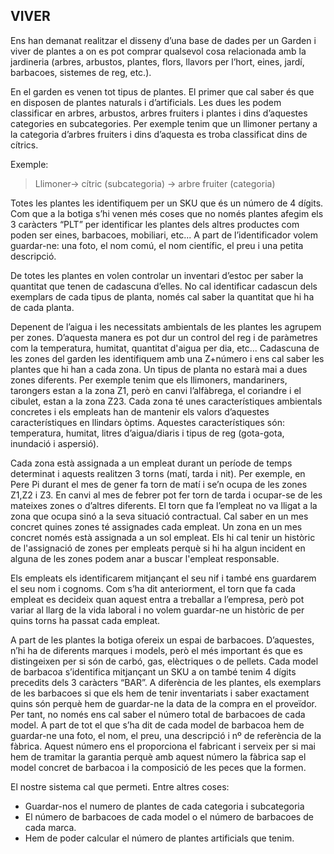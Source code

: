 ## VIVER 

Ens han demanat realitzar el disseny d’una base de dades per un Garden i viver de plantes a on es pot comprar qualsevol cosa relacionada amb la jardineria (arbres, arbustos, plantes, flors, llavors per l’hort, eines, jardí, barbacoes, sistemes de reg, etc.).

En el garden es venen tot tipus de plantes. El primer que cal saber és que en disposen de plantes naturals i d’artificials. Les dues les podem classificar en arbres, arbustos, arbres fruiters i plantes i dins d’aquestes categories en subcategories.
Per exemple tenim que un llimoner pertany a la categoria d’arbres fruiters i dins d’aquesta es troba classificat dins de cítrics.

Exemple:

>Llimoner-> cítric (subcategoria) -> arbre fruiter (categoria)

Totes les plantes les identifiquem per un SKU que és un número de 4 dígits. Com que a la botiga s’hi venen més coses que no només plantes afegim els 3 caràcters “PLT” per identificar les plantes dels altres productes com poden ser eines, barbacoes, mobiliari, etc...
A part de l’identificador volem guardar-ne: una foto, el nom comú, el nom científic, el preu i una petita descripció. 

De totes les plantes en volen controlar un inventari d’estoc per saber la quantitat que tenen de cadascuna d’elles. No cal identificar cadascun dels exemplars de cada tipus de planta, només cal saber la quantitat que hi ha de cada planta.
	
Depenent de l’aigua i les necessitats ambientals de les plantes les agrupem per zones. D’aquesta manera es pot dur un control del reg i de paràmetres com la temperatura, humitat, quantitat d'aigua per dia, etc...
Cadascuna de les zones del garden les identifiquem amb una Z+número i ens cal saber les plantes que hi han a cada zona. Un tipus de planta no estarà mai a dues zones diferents.
Per exemple tenim que els llimoners, mandariners, tarongers estan a la zona Z1, però en canvi l’alfàbrega, el coriandre i el cibulet, estan a la zona Z23.
Cada zona té unes característiques ambientals concretes i els empleats han de mantenir els valors d’aquestes característiques en llindars òptims. Aquestes característiques són: temperatura, humitat, litres d’aigua/diaris i tipus de reg (gota-gota, inundació i aspersió).

Cada zona està assignada a un empleat durant un període de temps determinat i aquests realitzen 3 torns (matí, tarda i nit). Per exemple, en Pere Pi durant el mes de gener fa torn de matí i se’n ocupa de les zones Z1,Z2 i Z3. En canvi al mes de febrer pot fer torn de tarda i ocupar-se de les mateixes zones o d’altres diferents. El torn que fa l’empleat no va lligat a la zona que ocupa sinó a la seva situació contractual.
Cal saber en un mes concret quines zones té assignades cada empleat. Un zona en un mes concret només està assignada a un sol empleat. Els hi cal tenir un històric de l'assignació de zones per empleats perquè si hi ha algun incident en alguna de les zones podem anar a buscar l'empleat responsable.

Els empleats els identificarem mitjançant el seu nif i també ens guardarem el seu nom i cognoms. Com s’ha dit anteriorment, el torn que fa cada empleat es decideix quan aquest entra a treballar a l’empresa, però pot variar al llarg de la vida laboral i no volem guardar-ne un històric de per quins torns ha passat cada empleat. 

A part de les plantes la botiga ofereix un espai de barbacoes. D’aquestes, n’hi ha de diferents marques i models, però el més important és que es distingeixen per si són de carbó,  gas, elèctriques o de pellets.
Cada model de barbacoa s’identifica mitjançant un SKU a on també tenim 4 dígits precedits dels 3 caràcters “BAR”.
A diferència de les plantes, els exemplars de les barbacoes si que els hem de tenir inventariats i saber exactament quins són perquè hem de guardar-ne la data de la compra en el proveïdor. Per tant, no només ens cal saber el número total de barbacoes de cada model.
A part de tot el que s’ha dit de cada model de barbacoa hem de guardar-ne una foto, el nom, el preu, una descripció i nº de referència de la fàbrica. Aquest número ens el proporciona el fabricant i serveix per si mai hem de tramitar la garantia perquè amb aquest número la fàbrica sap el model concret de barbacoa i la composició de les peces que la formen.

El nostre sistema cal que permeti. Entre altres coses:

* Guardar-nos el numero de plantes de cada categoria i subcategoria
* El número de barbacoes de cada model o el número de barbacoes de cada marca.
* Hem de poder calcular el número de plantes artificials que tenim.
